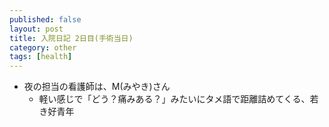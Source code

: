 ```yaml
---
published: false
layout: post
title: 入院日記 2日目(手術当日)
category: other
tags: [health]
---
```



- 夜の担当の看護師は、M(みやき)さん
  - 軽い感じで「どう？痛みある？」みたいにタメ語で距離詰めてくる、若き好青年